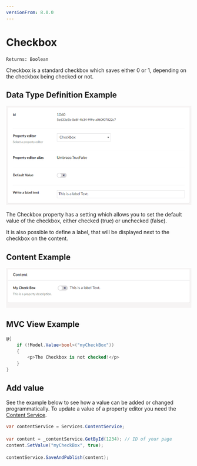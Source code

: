 ```yaml
---
versionFrom: 8.0.0
---
```


# Checkbox

`Returns: Boolean`

Checkbox is a standard checkbox which saves either 0 or 1, depending on the checkbox being checked or not.

## Data Type Definition Example

![True/False Data Type Definition](images/Checkbox-Data-Type.png)

The Checkbox property has a setting which allows you to set the default value of the checkbox, either checked (true) or unchecked (false).

It is also possible to define a label, that will be displayed next to the checkbox on the content.

## Content Example

![No Edit Content Example](images/Checkbox-Content.png)

## MVC View Example

```csharp
@{
    if (!Model.Value<bool>("myCheckBox"))
    {
        <p>The Checkbox is not checked!</p>
    }
}
```


## Add value

See the example below to see how a value can be added or changed programmatically. To update a value of a property editor you need the [Content Service](../../../Reference/Management/Services/ContentService/index.md).

```csharp
var contentService = Services.ContentService;

var content = _contentService.GetById(1234); // ID of your page
content.SetValue("myCheckBox", true);
            
contentService.SaveAndPublish(content);
```
